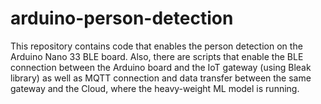 # arduino-person-detection
This repository contains code that enables the person detection on the Arduino Nano 33 BLE board. Also, there are scripts that enable the BLE connection between the Arduino board and the IoT gateway (using Bleak library) as well as MQTT connection and data transfer between the same gateway and the Cloud, where the heavy-weight ML model is running.
